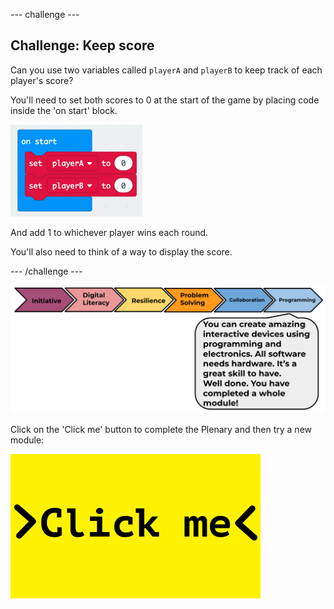 --- challenge ---
## Challenge: Keep score
Can you use two variables called `playerA` and `playerB` to keep track of each player's score?

You'll need to set both scores to 0 at the start of the game by placing code inside the 'on start' block.

![screenshot](images/reaction-on-start.png)

And add 1 to whichever player wins each round.

You'll also need to think of a way to display the score. 



--- /challenge ---

![progress bar](images/m1-6.png)

Click on the 'Click me' button to complete the Plenary and then try a new module:

<a href="https://codeclub.org/en/microbit1">
<img src="images/Clickme.png">
